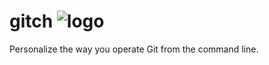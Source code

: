 gitch  ![logo](https://lh4.googleusercontent.com/-AqAkPLBtXM4/UW3oygVWHLI/AAAAAAAACF0/27mJnkGMiUQ/s77/passing.png)
=====

Personalize the way you operate Git from the command line.
